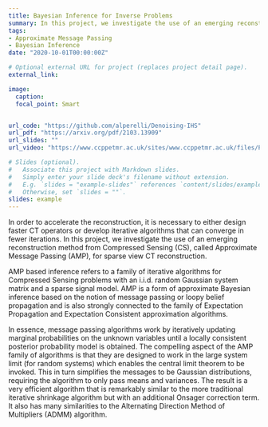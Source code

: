 ```yaml
---
title: Bayesian Inference for Inverse Problems
summary: In this project, we investigate the use of an emerging reconstruction method from Compressed Sensing, called Approximate Message Passing, for medical image reconstruction. furthermore, we study Expectation-Propagation methods for approximate Bayesian inference.
tags:
- Approximate Message Passing
- Bayesian Inference
date: "2020-10-01T00:00:00Z"

# Optional external URL for project (replaces project detail page).
external_link: 

image:
  caption: 
  focal_point: Smart


url_code: "https://github.com/alperelli/Denoising-IHS"
url_pdf: "https://arxiv.org/pdf/2103.13909"
url_slides: ""
url_video: "https://www.ccppetmr.ac.uk/sites/www.ccppetmr.ac.uk/files/Perelli_Presentation_04Nov2019.pdf"

# Slides (optional).
#   Associate this project with Markdown slides.
#   Simply enter your slide deck's filename without extension.
#   E.g. `slides = "example-slides"` references `content/slides/example-slides.md`.
#   Otherwise, set `slides = ""`.
slides: example
---
```


In order to accelerate the reconstruction, it is necessary to either design faster CT operators or develop iterative algorithms that can converge in fewer iterations.
In this project, we investigate the use of an emerging reconstruction method from Compressed Sensing (CS), called Approximate Message Passing (AMP), for sparse view CT reconstruction. 

AMP based inference refers to a family of iterative algorithms for Compressed Sensing problems with an i.i.d. random Gaussian system matrix and a sparse signal model. AMP is a form of approximate Bayesian inference based on the notion of message passing or loopy belief propagation and is also strongly connected to the family of Expectation Propagation and Expectation Consistent approximation algorithms. 

In essence, message passing algorithms work by iteratively updating marginal probabilities on
the unknown variables until a locally consistent posterior probability model is obtained. The
compelling aspect of the AMP family of algorithms is that they are designed to work in the
large system limit (for random systems) which enables the central limit theorem to be invoked.
This in turn simplifies the messages to be Gaussian distributions, requiring the algorithm to
only pass means and variances. The result is a very efficient algorithm that is remarkably
similar to the more traditional iterative shrinkage algorithm but with an additional Onsager
correction term. It also has many similarities to the Alternating Direction Method of
Multipliers (ADMM) algorithm.
